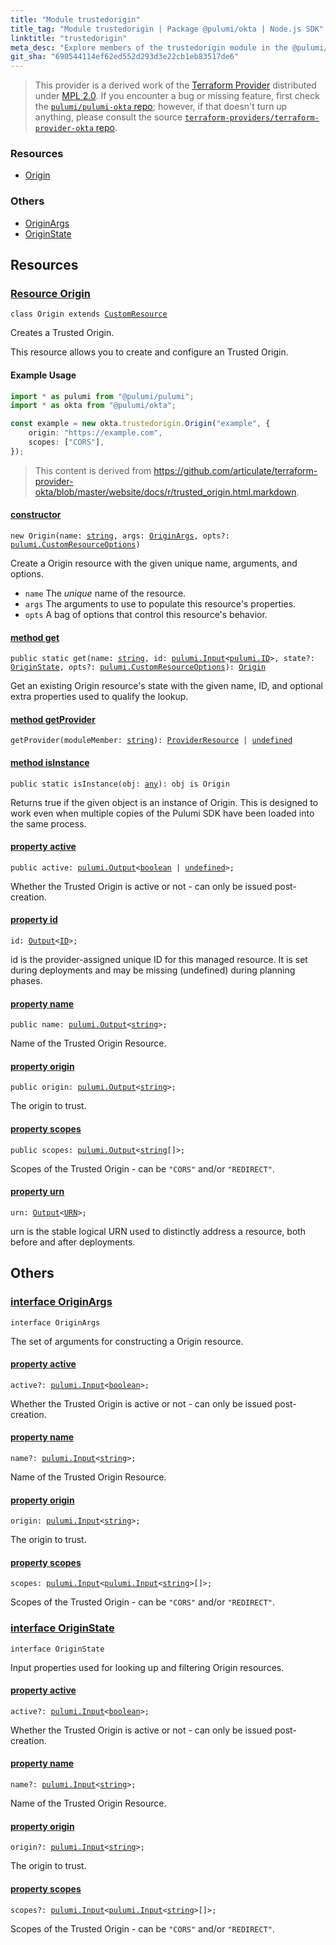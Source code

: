 ```yaml
---
title: "Module trustedorigin"
title_tag: "Module trustedorigin | Package @pulumi/okta | Node.js SDK"
linktitle: "trustedorigin"
meta_desc: "Explore members of the trustedorigin module in the @pulumi/okta package."
git_sha: "690544114ef62ed552d293d3e22cb1eb83517de6"
---
```


<!-- WARNING: this page was generated by a tool. Do not edit it by hand. -->
<!-- To change it, please see https://github.com/pulumi/docs/tree/master/tools/tscdocgen. -->


> This provider is a derived work of the [Terraform Provider](https://github.com/terraform-providers/terraform-provider-okta)
> distributed under [MPL 2.0](https://www.mozilla.org/en-US/MPL/2.0/). If you encounter a bug or missing feature,
> first check the [`pulumi/pulumi-okta` repo](https://github.com/pulumi/pulumi-okta/issues); however, if that doesn't turn up anything,
> please consult the source [`terraform-providers/terraform-provider-okta` repo](https://github.com/terraform-providers/terraform-provider-okta/issues).





<h3>Resources</h3>
<ul class="api">
    <li><a href="#Origin"><span class="symbol resource"></span>Origin</a></li>
</ul>


<h3>Others</h3>
<ul class="api">
    <li><a href="#OriginArgs"><span class="symbol api"></span>OriginArgs</a></li>
    <li><a href="#OriginState"><span class="symbol api"></span>OriginState</a></li>
</ul>


<h2 id="resources">Resources</h2>
<h3 class="pdoc-module-header" id="Origin" data-link-title="Origin">
    <a href="https://github.com/pulumi/pulumi-okta/blob/{{< param git_sha >}}/sdk/nodejs/trustedorigin/origin.ts#L28">
        Resource <strong>Origin</strong>
    </a>
</h3>

<pre class="highlight"><code><span class='kr'>class</span> <span class='nx'>Origin</span> <span class='kr'>extends</span> <a href='/docs/reference/pkg/nodejs/pulumi/pulumi/#CustomResource'>CustomResource</a></code></pre>

Creates a Trusted Origin.

This resource allows you to create and configure an Trusted Origin.

#### Example Usage



```typescript
import * as pulumi from "@pulumi/pulumi";
import * as okta from "@pulumi/okta";

const example = new okta.trustedorigin.Origin("example", {
    origin: "https://example.com",
    scopes: ["CORS"],
});
```

> This content is derived from https://github.com/articulate/terraform-provider-okta/blob/master/website/docs/r/trusted_origin.html.markdown.

<h4 class="pdoc-member-header" id="Origin-constructor">
<a class="pdoc-child-name" href="https://github.com/pulumi/pulumi-okta/blob/{{< param git_sha >}}/sdk/nodejs/trustedorigin/origin.ts#L70"> <b>constructor</b></a>
</h4>


<pre class="highlight"><code><span class='kd'></span><span class='kd'>new</span> Origin(name: <span class='kd'><a href='https://developer.mozilla.org/en-US/docs/Web/JavaScript/Reference/Global_Objects/String'>string</a></span>, args: <a href='#OriginArgs'>OriginArgs</a>, opts?: <a href='/docs/reference/pkg/nodejs/pulumi/pulumi/#CustomResourceOptions'>pulumi.CustomResourceOptions</a>)</code></pre>


Create a Origin resource with the given unique name, arguments, and options.

* `name` The _unique_ name of the resource.
* `args` The arguments to use to populate this resource&#39;s properties.
* `opts` A bag of options that control this resource&#39;s behavior.

<h4 class="pdoc-member-header" id="Origin-get">
<a class="pdoc-child-name" href="https://github.com/pulumi/pulumi-okta/blob/{{< param git_sha >}}/sdk/nodejs/trustedorigin/origin.ts#L37">method <b>get</b></a>
</h4>


<pre class="highlight"><code><span class='kd'>public static </span>get(name: <span class='kd'><a href='https://developer.mozilla.org/en-US/docs/Web/JavaScript/Reference/Global_Objects/String'>string</a></span>, id: <a href='/docs/reference/pkg/nodejs/pulumi/pulumi/#Input'>pulumi.Input</a>&lt;<a href='/docs/reference/pkg/nodejs/pulumi/pulumi/#ID'>pulumi.ID</a>&gt;, state?: <a href='#OriginState'>OriginState</a>, opts?: <a href='/docs/reference/pkg/nodejs/pulumi/pulumi/#CustomResourceOptions'>pulumi.CustomResourceOptions</a>): <a href='#Origin'>Origin</a></code></pre>


Get an existing Origin resource's state with the given name, ID, and optional extra
properties used to qualify the lookup.

<h4 class="pdoc-member-header" id="Origin-getProvider">
<a class="pdoc-child-name" href="https://github.com/pulumi/pulumi-okta/blob/{{< param git_sha >}}/sdk/nodejs/trustedorigin/origin.ts#L28">method <b>getProvider</b></a>
</h4>


<pre class="highlight"><code><span class='kd'></span>getProvider(moduleMember: <span class='kd'><a href='https://developer.mozilla.org/en-US/docs/Web/JavaScript/Reference/Global_Objects/String'>string</a></span>): <a href='/docs/reference/pkg/nodejs/pulumi/pulumi/#ProviderResource'>ProviderResource</a> | <span class='kd'><a href='https://developer.mozilla.org/en-US/docs/Web/JavaScript/Reference/Global_Objects/undefined'>undefined</a></span></code></pre>

<h4 class="pdoc-member-header" id="Origin-isInstance">
<a class="pdoc-child-name" href="https://github.com/pulumi/pulumi-okta/blob/{{< param git_sha >}}/sdk/nodejs/trustedorigin/origin.ts#L48">method <b>isInstance</b></a>
</h4>


<pre class="highlight"><code><span class='kd'>public static </span>isInstance(obj: <span class='kd'><a href='https://www.typescriptlang.org/docs/handbook/basic-types.html#any'>any</a></span>): obj is Origin</code></pre>


Returns true if the given object is an instance of Origin.  This is designed to work even
when multiple copies of the Pulumi SDK have been loaded into the same process.

<h4 class="pdoc-member-header" id="Origin-active">
<a class="pdoc-child-name" href="https://github.com/pulumi/pulumi-okta/blob/{{< param git_sha >}}/sdk/nodejs/trustedorigin/origin.ts#L58">property <b>active</b></a>
</h4>

<pre class="highlight"><code><span class='kd'>public </span>active: <a href='/docs/reference/pkg/nodejs/pulumi/pulumi/#Output'>pulumi.Output</a>&lt;<span class='kd'><a href='https://developer.mozilla.org/en-US/docs/Web/JavaScript/Reference/Global_Objects/Boolean'>boolean</a></span> | <span class='kd'><a href='https://developer.mozilla.org/en-US/docs/Web/JavaScript/Reference/Global_Objects/undefined'>undefined</a></span>&gt;;</code></pre>

Whether the Trusted Origin is active or not - can only be issued post-creation.

<h4 class="pdoc-member-header" id="Origin-id">
<a class="pdoc-child-name" href="https://github.com/pulumi/pulumi-okta/blob/{{< param git_sha >}}/sdk/nodejs/trustedorigin/origin.ts#L28">property <b>id</b></a>
</h4>

<pre class="highlight"><code><span class='kd'></span>id: <a href='/docs/reference/pkg/nodejs/pulumi/pulumi/#Output'>Output</a>&lt;<a href='/docs/reference/pkg/nodejs/pulumi/pulumi/#ID'>ID</a>&gt;;</code></pre>

id is the provider-assigned unique ID for this managed resource.  It is set during
deployments and may be missing (undefined) during planning phases.

<h4 class="pdoc-member-header" id="Origin-name">
<a class="pdoc-child-name" href="https://github.com/pulumi/pulumi-okta/blob/{{< param git_sha >}}/sdk/nodejs/trustedorigin/origin.ts#L62">property <b>name</b></a>
</h4>

<pre class="highlight"><code><span class='kd'>public </span>name: <a href='/docs/reference/pkg/nodejs/pulumi/pulumi/#Output'>pulumi.Output</a>&lt;<span class='kd'><a href='https://developer.mozilla.org/en-US/docs/Web/JavaScript/Reference/Global_Objects/String'>string</a></span>&gt;;</code></pre>

Name of the Trusted Origin Resource.

<h4 class="pdoc-member-header" id="Origin-origin">
<a class="pdoc-child-name" href="https://github.com/pulumi/pulumi-okta/blob/{{< param git_sha >}}/sdk/nodejs/trustedorigin/origin.ts#L66">property <b>origin</b></a>
</h4>

<pre class="highlight"><code><span class='kd'>public </span>origin: <a href='/docs/reference/pkg/nodejs/pulumi/pulumi/#Output'>pulumi.Output</a>&lt;<span class='kd'><a href='https://developer.mozilla.org/en-US/docs/Web/JavaScript/Reference/Global_Objects/String'>string</a></span>&gt;;</code></pre>

The origin to trust.

<h4 class="pdoc-member-header" id="Origin-scopes">
<a class="pdoc-child-name" href="https://github.com/pulumi/pulumi-okta/blob/{{< param git_sha >}}/sdk/nodejs/trustedorigin/origin.ts#L70">property <b>scopes</b></a>
</h4>

<pre class="highlight"><code><span class='kd'>public </span>scopes: <a href='/docs/reference/pkg/nodejs/pulumi/pulumi/#Output'>pulumi.Output</a>&lt;<span class='kd'><a href='https://developer.mozilla.org/en-US/docs/Web/JavaScript/Reference/Global_Objects/String'>string</a></span>[]&gt;;</code></pre>

Scopes of the Trusted Origin - can be `"CORS"` and/or `"REDIRECT"`.

<h4 class="pdoc-member-header" id="Origin-urn">
<a class="pdoc-child-name" href="https://github.com/pulumi/pulumi-okta/blob/{{< param git_sha >}}/sdk/nodejs/trustedorigin/origin.ts#L28">property <b>urn</b></a>
</h4>

<pre class="highlight"><code><span class='kd'></span>urn: <a href='/docs/reference/pkg/nodejs/pulumi/pulumi/#Output'>Output</a>&lt;<a href='/docs/reference/pkg/nodejs/pulumi/pulumi/#URN'>URN</a>&gt;;</code></pre>

urn is the stable logical URN used to distinctly address a resource, both before and after
deployments.



<h2 id="apis">Others</h2>
<h3 class="pdoc-module-header" id="OriginArgs" data-link-title="OriginArgs">
    <a href="https://github.com/pulumi/pulumi-okta/blob/{{< param git_sha >}}/sdk/nodejs/trustedorigin/origin.ts#L137">
        interface <strong>OriginArgs</strong>
    </a>
</h3>

<pre class="highlight"><code><span class='kr'>interface</span> <span class='nx'>OriginArgs</span></code></pre>

The set of arguments for constructing a Origin resource.

<h4 class="pdoc-member-header" id="OriginArgs-active">
<a class="pdoc-child-name" href="https://github.com/pulumi/pulumi-okta/blob/{{< param git_sha >}}/sdk/nodejs/trustedorigin/origin.ts#L141">property <b>active</b></a>
</h4>

<pre class="highlight"><code><span class='kd'></span>active?: <a href='/docs/reference/pkg/nodejs/pulumi/pulumi/#Input'>pulumi.Input</a>&lt;<span class='kd'><a href='https://developer.mozilla.org/en-US/docs/Web/JavaScript/Reference/Global_Objects/Boolean'>boolean</a></span>&gt;;</code></pre>

Whether the Trusted Origin is active or not - can only be issued post-creation.

<h4 class="pdoc-member-header" id="OriginArgs-name">
<a class="pdoc-child-name" href="https://github.com/pulumi/pulumi-okta/blob/{{< param git_sha >}}/sdk/nodejs/trustedorigin/origin.ts#L145">property <b>name</b></a>
</h4>

<pre class="highlight"><code><span class='kd'></span>name?: <a href='/docs/reference/pkg/nodejs/pulumi/pulumi/#Input'>pulumi.Input</a>&lt;<span class='kd'><a href='https://developer.mozilla.org/en-US/docs/Web/JavaScript/Reference/Global_Objects/String'>string</a></span>&gt;;</code></pre>

Name of the Trusted Origin Resource.

<h4 class="pdoc-member-header" id="OriginArgs-origin">
<a class="pdoc-child-name" href="https://github.com/pulumi/pulumi-okta/blob/{{< param git_sha >}}/sdk/nodejs/trustedorigin/origin.ts#L149">property <b>origin</b></a>
</h4>

<pre class="highlight"><code><span class='kd'></span>origin: <a href='/docs/reference/pkg/nodejs/pulumi/pulumi/#Input'>pulumi.Input</a>&lt;<span class='kd'><a href='https://developer.mozilla.org/en-US/docs/Web/JavaScript/Reference/Global_Objects/String'>string</a></span>&gt;;</code></pre>

The origin to trust.

<h4 class="pdoc-member-header" id="OriginArgs-scopes">
<a class="pdoc-child-name" href="https://github.com/pulumi/pulumi-okta/blob/{{< param git_sha >}}/sdk/nodejs/trustedorigin/origin.ts#L153">property <b>scopes</b></a>
</h4>

<pre class="highlight"><code><span class='kd'></span>scopes: <a href='/docs/reference/pkg/nodejs/pulumi/pulumi/#Input'>pulumi.Input</a>&lt;<a href='/docs/reference/pkg/nodejs/pulumi/pulumi/#Input'>pulumi.Input</a>&lt;<span class='kd'><a href='https://developer.mozilla.org/en-US/docs/Web/JavaScript/Reference/Global_Objects/String'>string</a></span>&gt;[]&gt;;</code></pre>

Scopes of the Trusted Origin - can be `"CORS"` and/or `"REDIRECT"`.

<h3 class="pdoc-module-header" id="OriginState" data-link-title="OriginState">
    <a href="https://github.com/pulumi/pulumi-okta/blob/{{< param git_sha >}}/sdk/nodejs/trustedorigin/origin.ts#L115">
        interface <strong>OriginState</strong>
    </a>
</h3>

<pre class="highlight"><code><span class='kr'>interface</span> <span class='nx'>OriginState</span></code></pre>

Input properties used for looking up and filtering Origin resources.

<h4 class="pdoc-member-header" id="OriginState-active">
<a class="pdoc-child-name" href="https://github.com/pulumi/pulumi-okta/blob/{{< param git_sha >}}/sdk/nodejs/trustedorigin/origin.ts#L119">property <b>active</b></a>
</h4>

<pre class="highlight"><code><span class='kd'></span>active?: <a href='/docs/reference/pkg/nodejs/pulumi/pulumi/#Input'>pulumi.Input</a>&lt;<span class='kd'><a href='https://developer.mozilla.org/en-US/docs/Web/JavaScript/Reference/Global_Objects/Boolean'>boolean</a></span>&gt;;</code></pre>

Whether the Trusted Origin is active or not - can only be issued post-creation.

<h4 class="pdoc-member-header" id="OriginState-name">
<a class="pdoc-child-name" href="https://github.com/pulumi/pulumi-okta/blob/{{< param git_sha >}}/sdk/nodejs/trustedorigin/origin.ts#L123">property <b>name</b></a>
</h4>

<pre class="highlight"><code><span class='kd'></span>name?: <a href='/docs/reference/pkg/nodejs/pulumi/pulumi/#Input'>pulumi.Input</a>&lt;<span class='kd'><a href='https://developer.mozilla.org/en-US/docs/Web/JavaScript/Reference/Global_Objects/String'>string</a></span>&gt;;</code></pre>

Name of the Trusted Origin Resource.

<h4 class="pdoc-member-header" id="OriginState-origin">
<a class="pdoc-child-name" href="https://github.com/pulumi/pulumi-okta/blob/{{< param git_sha >}}/sdk/nodejs/trustedorigin/origin.ts#L127">property <b>origin</b></a>
</h4>

<pre class="highlight"><code><span class='kd'></span>origin?: <a href='/docs/reference/pkg/nodejs/pulumi/pulumi/#Input'>pulumi.Input</a>&lt;<span class='kd'><a href='https://developer.mozilla.org/en-US/docs/Web/JavaScript/Reference/Global_Objects/String'>string</a></span>&gt;;</code></pre>

The origin to trust.

<h4 class="pdoc-member-header" id="OriginState-scopes">
<a class="pdoc-child-name" href="https://github.com/pulumi/pulumi-okta/blob/{{< param git_sha >}}/sdk/nodejs/trustedorigin/origin.ts#L131">property <b>scopes</b></a>
</h4>

<pre class="highlight"><code><span class='kd'></span>scopes?: <a href='/docs/reference/pkg/nodejs/pulumi/pulumi/#Input'>pulumi.Input</a>&lt;<a href='/docs/reference/pkg/nodejs/pulumi/pulumi/#Input'>pulumi.Input</a>&lt;<span class='kd'><a href='https://developer.mozilla.org/en-US/docs/Web/JavaScript/Reference/Global_Objects/String'>string</a></span>&gt;[]&gt;;</code></pre>

Scopes of the Trusted Origin - can be `"CORS"` and/or `"REDIRECT"`.

